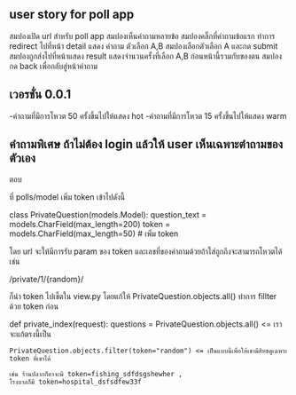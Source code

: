 ## user story for poll app

สมปองเปิด url สำหรับ poll app
สมปองเห็นคำถามหลายข้อ
สมปองคลิ๊กที่คำถามข้อแรก
ทำการ redirect ไปที่หน้า detail แสดง คำถาม ตัวเลือก A,B
สมปองเลือกตัวเลือก A และกด submit
สมปองถูกส่งไปที่หน้าแสดง result แสดงจำนวนครั้งที่เลือก A,B ก่อนหน้านี้รวมกับของตน
สมปองกด back เพื่อกลับสู่หน้าคำถาม




## เวอรชั่น 0.0.1 
-คำถามที่มีการโหวต 50 ครั้งขึ้นไปให้แสดง hot
-คำถามที่มีการโหวต 15 ครั้งขึ้นไปให้แสดง warm



## คำถามพิเศษ ถ้าไม่ต้อง login แล้วให้ user เห็นเฉพาะตำถามของตัวเอง

ตอบ

ที่ polls/model เพิ่ม token เข้าไปดังนี้

class PrivateQuestion(models.Model):
    question_text = models.CharField(max_length=200)
    token = models.CharField(max_length=50) # เพิ่ม token

 โดย url จะให้มีการรับ param ของ token และเลขที่ของคำถามด้วยถ้าใส่ถูกถึงจะสามารถโหวตได้เช่น

 /private/1/{random}/   

ก็นำ token ไปเช็ตใน view.py
โดยแก้ให้ PrivateQuestion.objects.all() ทำการ fillter ด้วย token ก่อน


def private_index(request):
    questions = PrivateQuestion.objects.all() <= เราจะแก้ตรงนี้เป็น

    PrivateQuestion.objects.filter(token="random") <= เป็นแบบนี้เพื่อให้เขามีสิทธดูเฉพาะ token ที่เขาได้

    เช่น ร้านปลากก็อาจะมี token=fishing_sdfdsgshewher , 
    โรงบาลก็มี token=hospital_dsfsdfew33f






